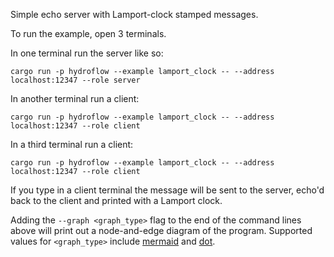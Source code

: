 Simple echo server with Lamport-clock stamped messages.

To run the example, open 3 terminals.

In one terminal run the server like so:
```
cargo run -p hydroflow --example lamport_clock -- --address localhost:12347 --role server
```

In another terminal run a client:
```
cargo run -p hydroflow --example lamport_clock -- --address localhost:12347 --role client
```

In a third terminal run a client:
```
cargo run -p hydroflow --example lamport_clock -- --address localhost:12347 --role client
```

If you type in a client terminal the message will be sent to the server, echo'd back to the client and printed with a Lamport clock.

Adding the `--graph <graph_type>` flag to the end of the command lines above will print out a node-and-edge diagram of the program. Supported values for `<graph_type>` include [mermaid](https://mermaid-js.github.io/) and [dot](https://graphviz.org/doc/info/lang.html).
